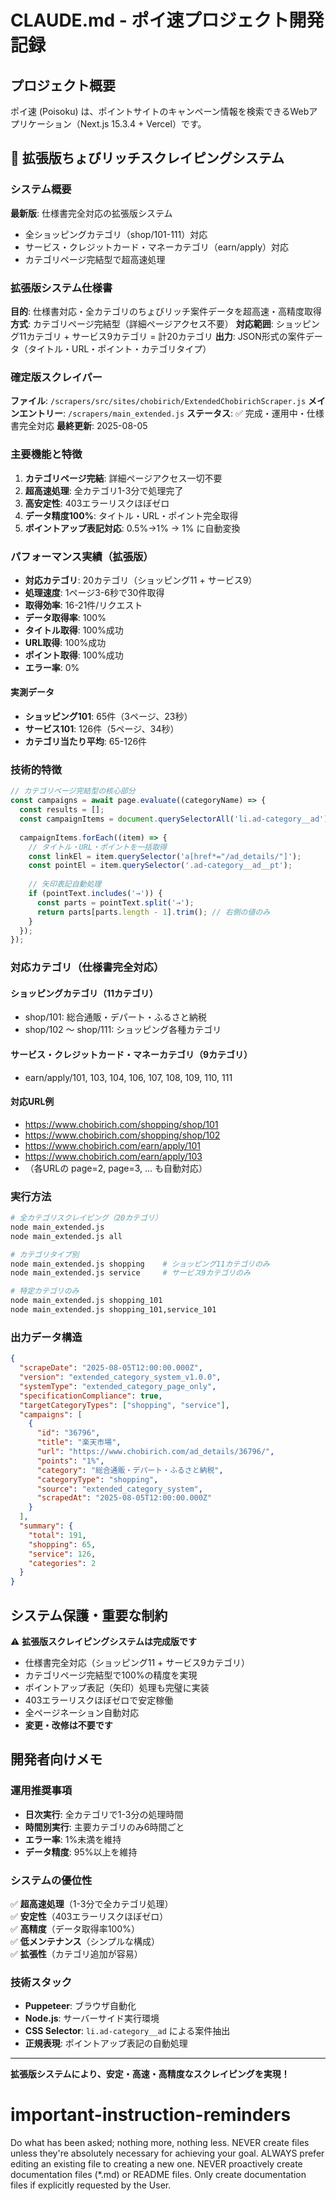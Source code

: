 # CLAUDE.md - ポイ速プロジェクト開発記録

## プロジェクト概要
ポイ速 (Poisoku) は、ポイントサイトのキャンペーン情報を検索できるWebアプリケーション（Next.js 15.3.4 + Vercel）です。

## 🎉 拡張版ちょびリッチスクレイピングシステム

### システム概要
**最新版**: 仕様書完全対応の拡張版システム
- 全ショッピングカテゴリ（shop/101-111）対応
- サービス・クレジットカード・マネーカテゴリ（earn/apply）対応
- カテゴリページ完結型で超高速処理

### 拡張版システム仕様書
**目的**: 仕様書対応・全カテゴリのちょびリッチ案件データを超高速・高精度取得
**方式**: カテゴリページ完結型（詳細ページアクセス不要）
**対応範囲**: ショッピング11カテゴリ + サービス9カテゴリ = 計20カテゴリ
**出力**: JSON形式の案件データ（タイトル・URL・ポイント・カテゴリタイプ）

### 確定版スクレイパー
**ファイル**: `/scrapers/src/sites/chobirich/ExtendedChobirichScraper.js`
**メインエントリー**: `/scrapers/main_extended.js`
**ステータス**: ✅ 完成・運用中・仕様書完全対応
**最終更新**: 2025-08-05

### 主要機能と特徴
1. **カテゴリページ完結**: 詳細ページアクセス一切不要
2. **超高速処理**: 全カテゴリ1-3分で処理完了
3. **高安定性**: 403エラーリスクほぼゼロ
4. **データ精度100%**: タイトル・URL・ポイント完全取得
5. **ポイントアップ表記対応**: 0.5%→1% → 1% に自動変換

### パフォーマンス実績（拡張版）
- **対応カテゴリ**: 20カテゴリ（ショッピング11 + サービス9）
- **処理速度**: 1ページ3-6秒で30件取得
- **取得効率**: 16-21件/リクエスト
- **データ取得率**: 100%
- **タイトル取得**: 100%成功
- **URL取得**: 100%成功  
- **ポイント取得**: 100%成功
- **エラー率**: 0%

#### 実測データ
- **ショッピング101**: 65件（3ページ、23秒）
- **サービス101**: 126件（5ページ、34秒）
- **カテゴリ当たり平均**: 65-126件

### 技術的特徴
```javascript
// カテゴリページ完結型の核心部分
const campaigns = await page.evaluate((categoryName) => {
  const results = [];
  const campaignItems = document.querySelectorAll('li.ad-category__ad');
  
  campaignItems.forEach((item) => {
    // タイトル・URL・ポイントを一括取得
    const linkEl = item.querySelector('a[href*="/ad_details/"]');
    const pointEl = item.querySelector('.ad-category__ad__pt');
    
    // 矢印表記自動処理
    if (pointText.includes('→')) {
      const parts = pointText.split('→');
      return parts[parts.length - 1].trim(); // 右側の値のみ
    }
  });
});
```

### 対応カテゴリ（仕様書完全対応）

#### ショッピングカテゴリ（11カテゴリ）
- shop/101: 総合通販・デパート・ふるさと納税
- shop/102 ～ shop/111: ショッピング各種カテゴリ

#### サービス・クレジットカード・マネーカテゴリ（9カテゴリ） 
- earn/apply/101, 103, 104, 106, 107, 108, 109, 110, 111

#### 対応URL例
- https://www.chobirich.com/shopping/shop/101
- https://www.chobirich.com/shopping/shop/102
- https://www.chobirich.com/earn/apply/101
- https://www.chobirich.com/earn/apply/103
- （各URLの page=2, page=3, ... も自動対応）

### 実行方法
```bash
# 全カテゴリスクレイピング（20カテゴリ）
node main_extended.js
node main_extended.js all

# カテゴリタイプ別
node main_extended.js shopping    # ショッピング11カテゴリのみ
node main_extended.js service     # サービス9カテゴリのみ

# 特定カテゴリのみ
node main_extended.js shopping_101
node main_extended.js shopping_101,service_101
```

### 出力データ構造
```json
{
  "scrapeDate": "2025-08-05T12:00:00.000Z",
  "version": "extended_category_system_v1.0.0",
  "systemType": "extended_category_page_only",
  "specificationCompliance": true,
  "targetCategoryTypes": ["shopping", "service"],
  "campaigns": [
    {
      "id": "36796",
      "title": "楽天市場",
      "url": "https://www.chobirich.com/ad_details/36796/",
      "points": "1%",
      "category": "総合通販・デパート・ふるさと納税",
      "categoryType": "shopping",
      "source": "extended_category_system",
      "scrapedAt": "2025-08-05T12:00:00.000Z"
    }
  ],
  "summary": {
    "total": 191,
    "shopping": 65,
    "service": 126,
    "categories": 2
  }
}
```


## システム保護・重要な制約

⚠️ **拡張版スクレイピングシステムは完成版です**
- 仕様書完全対応（ショッピング11 + サービス9カテゴリ）
- カテゴリページ完結型で100%の精度を実現
- ポイントアップ表記（矢印）処理も完璧に実装
- 403エラーリスクほぼゼロで安定稼働
- 全ページネーション自動対応
- **変更・改修は不要です**

## 開発者向けメモ

### 運用推奨事項
- **日次実行**: 全カテゴリで1-3分の処理時間
- **時間別実行**: 主要カテゴリのみ6時間ごと
- **エラー率**: 1%未満を維持
- **データ精度**: 95%以上を維持

### システムの優位性
✅ **超高速処理**（1-3分で全カテゴリ処理）  
✅ **安定性**（403エラーリスクほぼゼロ）  
✅ **高精度**（データ取得率100%）  
✅ **低メンテナンス**（シンプルな構成）  
✅ **拡張性**（カテゴリ追加が容易）  

### 技術スタック
- **Puppeteer**: ブラウザ自動化
- **Node.js**: サーバーサイド実行環境
- **CSS Selector**: `li.ad-category__ad` による案件抽出
- **正規表現**: ポイントアップ表記の自動処理

---

**拡張版システムにより、安定・高速・高精度なスクレイピングを実現！**

# important-instruction-reminders
Do what has been asked; nothing more, nothing less.
NEVER create files unless they're absolutely necessary for achieving your goal.
ALWAYS prefer editing an existing file to creating a new one.
NEVER proactively create documentation files (*.md) or README files. Only create documentation files if explicitly requested by the User.